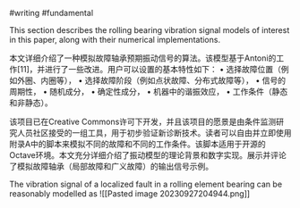 #writing #fundamental 


This section describes the rolling bearing vibration signal models of interest in this paper, along with their numerical implementations. 

本文详细介绍了一种模拟故障轴承预期振动信号的算法。该模型基于Antoni的工作[11]，并进行了一些改进。用户可以设置的基本特性如下： • 选择故障位置（例如外圈、内圈等）， • 选择故障阶段（例如点状故障、分布式故障等）， • 信号的周期性， • 随机成分， • 确定性成分， • 机器中的谐振效应， • 工作条件（静态和非静态）。

该项目已在Creative Commons许可下开发，并且该项目的愿景是由条件监测研究人员社区接受的一组工具，用于初步验证新诊断技术。读者可以自由并立即使用附录A中的脚本来模拟不同的故障和不同的工作条件。该脚本适用于开源的Octave环境。本文充分详细介绍了振动模型的理论背景和数字实现。展示并评论了模拟故障轴承（局部故障和广义故障）的输出信号示例。

The vibration signal of a localized fault in a rolling element bearing can be reasonably modelled as 
![[Pasted image 20230927204944.png]]